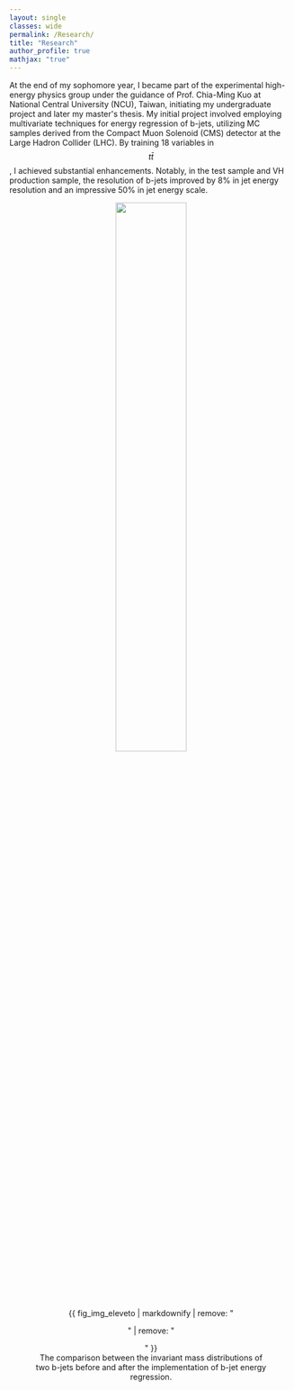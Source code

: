 ```yaml
---
layout: single
classes: wide
permalink: /Research/
title: "Research"
author_profile: true
mathjax: "true"
---
```


At the end of my sophomore year, I became part of the experimental high-energy physics group under the guidance of Prof. Chia-Ming Kuo at National Central University (NCU), Taiwan, initiating my undergraduate project and later my master's thesis. My initial project involved employing multivariate techniques for energy regression of b-jets, utilizing MC samples derived from the Compact Muon Solenoid (CMS) detector at the Large Hadron Collider (LHC). By training 18 variables in $$t\bar{t}$$, I achieved substantial enhancements. Notably, in the test sample and VH production sample, the resolution of b-jets improved by 8% in jet energy resolution and an impressive 50% in jet energy scale.

<center><img src="{{ site.url }}{{ site.baseurl }}/pdfs/JER_mass_plot.pdf" alt="" style="width:50%">
<figure>
  {{ fig_img_eleveto | markdownify | remove: "<p>" | remove: "</p>" }}
  <figcaption>The comparison between the invariant mass distributions of two b-jets before and after the implementation of b-jet energy regression.</figcaption>
</figure></center>
